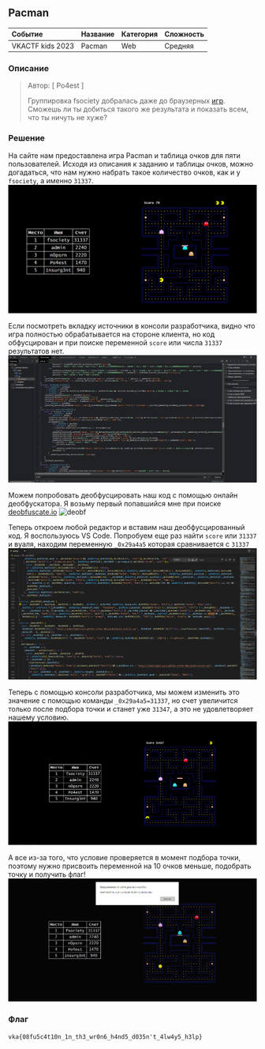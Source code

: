 ## Pacman

| Событие | Название | Категория | Сложность |
| :------ | ---- | ---- | ---- |
| VKACTF kids 2023 | Pacman  | Web | Средняя |

  
### Описание


> Автор: [ Po4est ]
>
> Группировка fsociety добралась даже до браузерных [игр](https://pacman.vkactf.ru). Сможешь ли ты добиться такого же результата и показать всем, что ты ничуть не хуже?


### Решение
На сайте нам предоставлена игра Pacman и таблица очков для пяти пользователей. Исходя из описания к заданию и таблицы очков, можно догадаться, что нам нужно набрать такое количество очков, как и у ```fsociety```, а именно ```31337```.
![game](game.png)

Если посмотреть вкладку источники в консоли разработчика, видно что игра полностью обрабатывается на стороне клиента, но код обфусцирован и при поиске переменной ```score``` или числа ```31337``` результатов нет.
![search](search.png)

Можем попробовать деобфусцировать наш код с помощью онлайн деобфускатора. Я возьму первый попавшийся мне при поиске [deobfuscate.io](https://deobfuscate.io/)
![deobf](deobf.png)

Теперь откроем любой редактор и вставим наш деобфусцированный код. Я воспользуюсь VS Code. Попробуем еще раз найти ```score``` или ```31337``` и вуаля, находим переменную ```_0x29a4a5``` которая сравнивается с ```31337```
![search2](search2.png)

Теперь с помощью консоли разработчика, мы можем изменить это значение с помощью команды ```_0x29a4a5=31337```, но счет увеличится только после подбора точки и станет уже ```31347```, а это не удовлетворяет нашему условию. 
![score](score.png)

А все из-за того, что условие проверяется в момент подбора точки, поэтому нужно присвоить переменной на 10 очков меньше, подобрать точку и получить флаг!
![win](win.png)

### Флаг

```
vka{08fu5c4t10n_1n_th3_wr0n6_h4nd5_d035n't_4lw4y5_h3lp}
```
